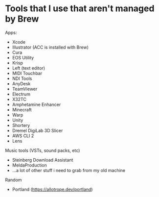 # Tools that I use that aren't managed by Brew

Apps:
- Xcode
- Illustrator (ACC is installed with Brew)
- Cura
- EOS Utility
- Krisp
- Left (text editor)
- MIDI Touchbar
- NDI Tools
- AnyDesk
- TeamViewer
- Electrum
- X32TC
- Amphetamine Enhancer
- Minecraft
- Warp
- Unity
- Shortery
- Dremel DigiLab 3D Slicer
- AWS CLI 2
- Lens

Music tools (VSTs, sound packs, etc)
- Steinberg Download Assistant
- MeldaProduction
- ...a lot of other stuff i need to grab from my old machine

Random
- Portland (https://allotrope.dev/portland)
